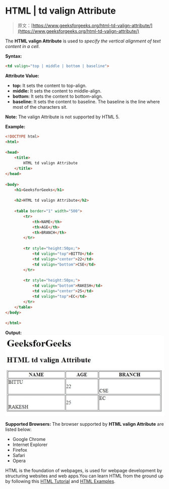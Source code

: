 # HTML | td valign Attribute

> 原文：[https://www.geeksforgeeks.org/html-td-valign-attribute/](https://www.geeksforgeeks.org/html-td-valign-attribute/)

The **HTML <td> valign Attribute** is used to *specify the vertical alignment of text content in a cell*.

**Syntax:**

```html
<td valign="top | middle | bottom | baseline">
```

**Attribute Value:**

*   **top:** It sets the content to top-align.
*   **middle:** It sets the content to middle-align.
*   **bottom:** It sets the content to bottom-align.
*   **baseline:** It sets the content to baseline. The baseline is the line where most of the characters sit.

**Note:** The <td> valign Attribute is not supported by HTML 5.

**Example:**

```html
<!DOCTYPE html>
<html>

<head>
    <title>
        HTML td valign Attribute
    </title>
</head>

<body>
    <h1>GeeksforGeeks</h1>

    <h2>HTML td valign Attribute</h2>

    <table border="1" width="500">
        <tr>
            <th>NAME</th>
            <th>AGE</th>
            <th>BRANCH</th>
        </tr>

        <tr style="height:50px;">
            <td valign="top">BITTU</td>
            <td valign="center">22</td>
            <td valign="bottom">CSE</td>
        </tr>

        <tr style="height:50px;">
            <td valign="bottom">RAKESH</td>
            <td valign="center">25</td>
            <td valign="top">EC</td>
        </tr>
    </table>
</body>

</html>
```

**Output:**
![](img/363f4619c69d1457aa65aa149327d5af.png)

**Supported Browsers:** The browser supported by **HTML <td> valign Attribute** are listed below:

*   Google Chrome
*   Internet Explorer
*   Firefox
*   Safari
*   Opera

HTML is the foundation of webpages, is used for webpage development by structuring websites and web apps.You can learn HTML from the ground up by following this [HTML Tutorial](https://www.geeksforgeeks.org/html-tutorials/) and [HTML Examples](https://www.geeksforgeeks.org/html-examples/).